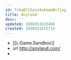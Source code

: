 ```yaml
---
id: fskq07i5ynz4x6eam8s7jvg
title: Anyland
desc: ''
updated: 1698351633408
created: 1698351615714
---
```


- [[c.Game.Sandbox]]
- url http://anyland.com/
- 